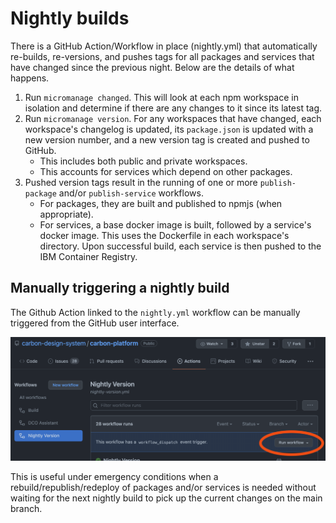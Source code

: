 # Nightly builds

There is a GitHub Action/Workflow in place (nightly.yml) that automatically re-builds, re-versions,
and pushes tags for all packages and services that have changed since the previous night. Below are
the details of what happens.

1. Run `micromanage changed`. This will look at each npm workspace in isolation and determine if
   there are any changes to it since its latest tag.
2. Run `micromanage version`. For any workspaces that have changed, each workspace's changelog is
   updated, its `package.json` is updated with a new version number, and a new version tag is
   created and pushed to GitHub.
   - This includes both public and private workspaces.
   - This accounts for services which depend on other packages.
3. Pushed version tags result in the running of one or more `publish-package` and/or
   `publish-service` workflows.
   - For packages, they are built and published to npmjs (when appropriate).
   - For services, a base docker image is built, followed by a service's docker image. This uses the
     Dockerfile in each workspace's directory. Upon successful build, each service is then pushed to
     the IBM Container Registry.

## Manually triggering a nightly build

The Github Action linked to the `nightly.yml` workflow can be manually triggered from the GitHub
user interface.

![Github UI, Actions, Nightly, Run workflow](./images/nightly-builds-run-workflow.png)

This is useful under emergency conditions when a rebuild/republish/redeploy of packages and/or
services is needed without waiting for the next nightly build to pick up the current changes on the
main branch.
